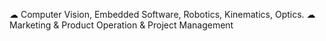  ☁ Computer Vision, Embedded Software, Robotics, Kinematics, Optics.
  ☁ Marketing & Product Operation & Project Management

